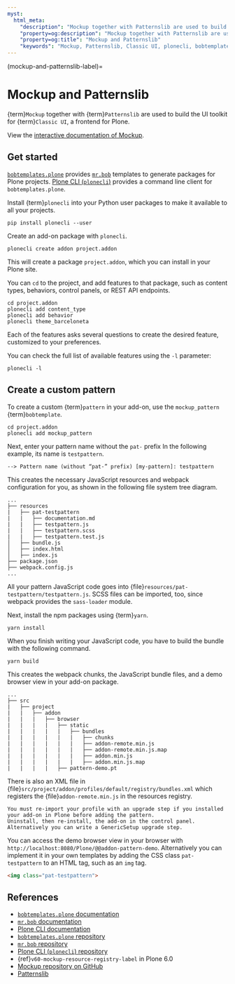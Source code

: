 ```yaml
---
myst:
  html_meta:
    "description": "Mockup together with Patternslib are used to build the UI toolkit for Classic UI, a frontend for Plone."
    "property=og:description": "Mockup together with Patternslib are used to build the UI toolkit for Classic UI, a frontend for Plone."
    "property=og:title": "Mockup and Patternslib"
    "keywords": "Mockup, Patternslib, Classic UI, plonecli, bobtemplates.plone, mr.bob, frontend, Plone"
---
```


(mockup-and-patternslib-label)=

# Mockup and Patternslib

{term}`Mockup` together with {term}`Patternslib` are used to build the UI toolkit for {term}`Classic UI`, a frontend for Plone.

View the [interactive documentation of Mockup](https://plone.github.io/mockup/).


## Get started

[`bobtemplates.plone`](https://github.com/plone/bobtemplates.plone) provides [`mr.bob`](https://github.com/collective/mr.bob) templates to generate packages for Plone projects.
[Plone CLI (`plonecli`)](https://github.com/plone/plonecli) provides a command line client for `bobtemplates.plone`.

Install {term}`plonecli` into your Python user packages to make it available to all your projects.

```shell
pip install plonecli --user
```

Create an add-on package with `plonecli`.

```shell
plonecli create addon project.addon
```

This will create a package `project.addon`, which you can install in your Plone site.

You can `cd` to the project, and add features to that package, such as content types, behaviors, control panels, or REST API endpoints.

```shell
cd project.addon
plonecli add content_type
plonecli add behavior
plonecli theme_barceloneta
```

Each of the features asks several questions to create the desired feature, customized to your preferences.

You can check the full list of available features using the `-l` parameter:

```shell
plonecli -l
```

## Create a custom pattern

To create a custom {term}`pattern` in your add-on, use the `mockup_pattern` {term}`bobtemplate`.

```shell
cd project.addon
plonecli add mockup_pattern
```

Next, enter your pattern name without the `pat-` prefix
In the following example, its name is `testpattern`.

```shell
--> Pattern name (without “pat-” prefix) [my-pattern]: testpattern
```

This creates the necessary JavaScript resources and webpack configuration for you, as shown in the following file system tree diagram.

```text
...
├── resources
|   ├── pat-testpattern
|   |   ├── documentation.md
|   |   ├── testpattern.js
|   |   ├── testpattern.scss
|   |   ├── testpattern.test.js
│   ├── bundle.js
│   ├── index.html
│   ├── index.js
├── package.json
├── webpack.config.js
...
```

All your pattern JavaScript code goes into {file}`resources/pat-testpattern/testpattern.js`.
SCSS files can be imported, too, since webpack provides the `sass-loader` module.

Next, install the npm packages using {term}`yarn`.

```shell
yarn install
```

When you finish writing your JavaScript code, you have to build the bundle with the following command.

```shell
yarn build
```

This creates the webpack chunks, the JavaScript bundle files, and a demo browser view in your add-on package.

```text
...
├── src
|   ├── project
|   |   ├── addon
|   |   |   ├── browser
|   |   |   |   ├── static
|   |   |   |   |   ├── bundles
|   |   |   |   |   |   ├── chunks
|   |   |   |   |   |   ├── addon-remote.min.js
|   |   |   |   |   |   ├── addon-remote.min.js.map
|   |   |   |   |   |   ├── addon.min.js
|   |   |   |   |   |   ├── addon.min.js.map
|   |   |   |   ├── pattern-demo.pt
```

There is also an XML file in {file}`src/project/addon/profiles/default/registry/bundles.xml` which registers the {file}`addon-remote.min.js` in the resources registry.

```{important}
You must re-import your profile with an upgrade step if you installed your add-on in Plone before adding the pattern.
Uninstall, then re-install, the add-on in the control panel.
Alternatively you can write a GenericSetup upgrade step.
```

You can access the demo browser view in your browser with `http://localhost:8080/Plone/@@addon-pattern-demo`.
Alternatively you can implement it in your own templates by adding the CSS class `pat-testpattern` to an HTML tag, such as an `img` tag.

```html
<img class="pat-testpattern">
```


## References

-   [`bobtemplates.plone` documentation](https://bobtemplatesplone.readthedocs.io/en/latest/)
-   [`mr.bob` documentation](https://mrbob.readthedocs.io/en/latest/)
-   [Plone CLI documentation](https://plonecli.readthedocs.io/en/latest/)
-   [`bobtemplates.plone` repository](https://github.com/plone/bobtemplates.plone)
-   [`mr.bob` repository](https://github.com/collective/mr.bob)
-   [Plone CLI (`plonecli`) repository](https://github.com/plone/plonecli)
-   {ref}`v60-mockup-resource-registry-label` in Plone 6.0
-   [Mockup repository on GitHub](https://github.com/plone/mockup)
-   [Patternslib](https://patternslib.com/)
